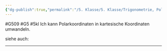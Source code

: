 ```yaml
---
{"dg-publish":true,"permalink":"/5. Klasse/5. Klasse/Trigonometrie, Polarkoordinaten/Polarkoordinaten in kartesische Koordinaten umwandeln/"}
---
```


#G509 #G5 #5kl
Ich kann Polarkoordinaten in kartesische Koordinaten umwandeln.

siehe auch:
___

